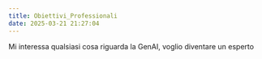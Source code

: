 ```yaml
---
title: Obiettivi_Professionali
date: 2025-03-21 21:27:04
---
```


Mi interessa qualsiasi cosa riguarda la GenAI, voglio diventare un esperto